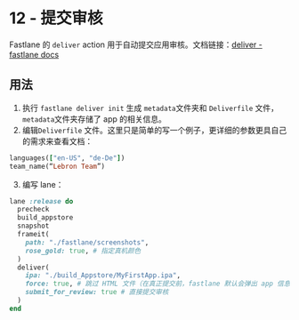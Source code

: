 # 12 - 提交审核

Fastlane 的 `deliver` action 用于自动提交应用审核。文档链接：[deliver - fastlane docs](https://docs.fastlane.tools/actions/deliver/)

## 用法

1. 执行 `fastlane deliver init` 生成 `metadata`文件夹和 `Deliverfile` 文件， `metadata`文件夹存储了 app 的相关信息。
2. 编辑`Deliverfile` 文件。这里只是简单的写一个例子，更详细的参数更具自己的需求来查看文档：

```ruby
languages(["en-US", "de-De"])
team_name(“Lebron Team”)
```

3. 编写 lane：

```ruby
lane :release do
  precheck
  build_appstore
  snapshot
  frameit(
    path: "./fastlane/screenshots",
    rose_gold: true, # 指定真机颜色
  )
  deliver(
    ipa: "./build_Appstore/MyFirstApp.ipa",
    force: true, # 跳过 HTML 文件（在真正提交前，fastlane 默认会弹出 app 信息的预览）确认
    submit_for_review: true # 直接提交审核
  )
end
```
